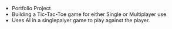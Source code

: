 - Portfolio Project
- Building a Tic-Tac-Toe game for either Single or Multiplayer use
- Uses AI in a singlepalyer game to play against the player. 
